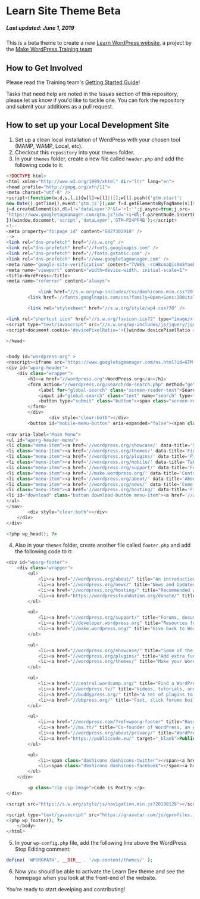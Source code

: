 Learn Site Theme Beta
===================================
##### Last updated: June 1, 2019

This is a beta theme to create a new [Learn WordPress website](https://learn.wordpress.org), a project by the [Make WordPress Training team](https://make.wordpress.org/training)

How to Get Involved
--------------------------------------

Please read the Training team's [Getting Started Guide](https://make.wordpress.org/training/handbook/getting-started/)!

Tasks that need help are noted in the *Issues* section of this repository, please let us know if you'd like to tackle one. You can fork the repository and submit your additions as a pull request.

How to set up your Local Development Site
----------------------------------------------

1. Set up a clean local installation of WordPress with your chosen tool (MAMP, WAMP, Local, etc).
2. Checkout this `repository` into your `themes` folder.
3. In your `themes` folder, create a new file called `header.php` and add the following code to it:

```php
<!DOCTYPE html>
<html xmlns="http://www.w3.org/1999/xhtml" dir="ltr" lang="en">
<head profile="http://gmpg.org/xfn/11">
<meta charset="utf-8" />
<script>(function(w,d,s,l,i){w[l]=w[l]||[];w[l].push({'gtm.start':
new Date().getTime(),event:'gtm.js'});var f=d.getElementsByTagName(s)[0],
j=d.createElement(s),dl=l!='dataLayer'?'&l='+l:'';j.async=true;j.src=
'https://www.googletagmanager.com/gtm.js?id='+i+dl;f.parentNode.insertBefore(j,f);
})(window,document,'script','dataLayer','GTM-P24PF4B');</script>
<!--
<meta property="fb:page_id" content="6427302910" />
-->
<link rel="dns-prefetch" href="//s.w.org" />
<link rel="dns-prefetch" href="//fonts.googleapis.com" />
<link rel="dns-prefetch" href="//fonts.gstatic.com" />
<link rel="dns-prefetch" href="//www.googletagmanager.com" />
<meta name="google-site-verification" content="7VWES_-rcHBcmaQis9mSYamPfNwE03f4vyTj4pfuAw0" />
<meta name="viewport" content="width=device-width, initial-scale=1">
<title>WordPress</title>
<meta name="referrer" content="always">

			<link href="//s.w.org/wp-includes/css/dashicons.min.css?20181204" rel="stylesheet" type="text/css" />
		<link href='//fonts.googleapis.com/css?family=Open+Sans:300italic,400italic,600italic,400,300,600&subset=latin,cyrillic-ext,greek-ext,greek,vietnamese,latin-ext,cyrillic' rel='stylesheet' type='text/css'>

		<link rel="stylesheet" href="//s.w.org/style/wp4.css?78" />

<link rel="shortcut icon" href="//s.w.org/favicon.ico?2" type="image/x-icon" />
<script type="text/javascript" src="//s.w.org/wp-includes/js/jquery/jquery.js?v=1.11.1"></script>
<script>document.cookie='devicePixelRatio='+((window.devicePixelRatio === undefined) ? 1 : window.devicePixelRatio)+'; path=/';</script>

</head>


<body id="wordpress-org" >
<noscript><iframe src="https://www.googletagmanager.com/ns.html?id=GTM-P24PF4B" height="0" width="0" style="display:none;visibility:hidden"></iframe></noscript>
<div id="wporg-header">
	<div class="wrapper">
		<h1><a href="//wordpress.org">WordPress.org</a></h1>				<div id="head-search">
		<form action="//wordpress.org/search/do-search.php" method="get">
			<label for="global-search" class="screen-reader-text">Search WordPress.org for:</label>
			<input id="global-search" class="text" name="search" type="text" value="" maxlength="150" placeholder="Search WordPress.org" />
			<button type="submit" class="button"><span class="screen-reader-text">Submit</span></button>
		</form>
		</div>
				<div style="clear:both"></div>
		<button id="mobile-menu-button" aria-expanded="false"><span class="screen-reader-text">Toggle Menu</span></button>
		
<nav aria-label="Main Menu">
<ul id="wporg-header-menu">
<li class="menu-item"><a href='//wordpress.org/showcase/' data-title='See some of the sites built on WordPress.'>Showcase</a></li>
<li class="menu-item"><a href='//wordpress.org/themes/' data-title='Find just the right look for your website.'>Themes</a></li>
<li class="menu-item"><a href='//wordpress.org/plugins/' data-title='Plugins can extend WordPress to do almost anything you can imagine.'>Plugins</a></li>
<li class="menu-item"><a href='//wordpress.org/mobile/' data-title='Take your website on the go!'>Mobile</a></li>
<li class="menu-item"><a href='//wordpress.org/support/' data-title='Forums, documentation, help.'>Support</a><ul class="nav-submenu"><li><a href='//wordpress.org/support/' title='Documentation, tutorials, best practices.'>Documentation</a></li><li><a href='//wordpress.org/support/forums/' title='Support and discussion forums.'>Forums</a></li></ul><div class="uparrow"></div></li>
<li class="menu-item"><a href='//make.wordpress.org/' data-title='Contribute your knowledge.'>Get Involved</a></li>
<li class="menu-item"><a href='//wordpress.org/about/' data-title='About the WordPress Organization, and where we&#039;re going.'>About</a></li>
<li class="menu-item"><a href='//wordpress.org/news/' data-title='Come here for the latest scoop.'>Blog</a></li>
<li class="menu-item"><a href='//wordpress.org/hosting/' data-title='Find a home for your blog.'>Hosting</a></li>
<li id="download" class="button download-button menu-item"><a href='//wordpress.org/download/' data-title='Get it. Got it? Good.'>Get WordPress</a></li>
</ul>
</nav>
		<div style="clear:both"></div>
	</div>
</div>

<?php wp_head(); ?>

```

4. Also in your `themes` folder, create another file called `footer.php` and add the following code to it:
```php
<div id="wporg-footer">
	<div class="wrapper">
		<ul>
			<li><a href="//wordpress.org/about/" title="An introduction to the WordPress project">About</a></li>
			<li><a href="//wordpress.org/news/" title="News and Updates">Blog</a></li>
			<li><a href="//wordpress.org/hosting/" title="Recommended web hosting providers">Hosting</a></li>
			<li><a href="https://wordpressfoundation.org/donate/" title="Donate to the WordPress Foundation">Donate</a></li>
		</ul>

		<ul>
			<li><a href="//wordpress.org/support/" title="Forums, documentation, and other resources">Support</a></li>
			<li><a href="//developer.wordpress.org" title="Resources for WordPress developers">Developers</a></li>
			<li><a href="//make.wordpress.org/" title="Give back to WordPress through code, support, translation and more">Get Involved</a></li>
		</ul>

		<ul>
			<li><a href="//wordpress.org/showcase/" title="Some of the best WordPress sites on the Web">Showcase</a></li>
			<li><a href="//wordpress.org/plugins/" title="Add extra functionality to WordPress">Plugins</a></li>
			<li><a href="//wordpress.org/themes/" title="Make your WordPress pretty">Themes</a></li>
		</ul>

		<ul>
			<li><a href="//central.wordcamp.org/" title="Find a WordPress event near you">WordCamp</a></li>
			<li><a href="//wordpress.tv/" title="Videos, tutorials, and WordCamp sessions">WordPress.TV</a></li>
			<li><a href="//buddypress.org/" title="A set of plugins to transform your WordPress into a social network">BuddyPress</a></li>
			<li><a href="//bbpress.org/" title="Fast, slick forums built on WordPress">bbPress</a></li>
		</ul>

		<ul>
			<li><a href="//wordpress.com/?ref=wporg-footer" title="Hassle-free WordPress hosting">WordPress.com</a></li>
			<li><a href="//ma.tt/" title="Co-founder of WordPress, an example of what WordPress can do">Matt</a></li>
			<li><a href="//wordpress.org/about/privacy/" title="WordPress.org Privacy Policy">Privacy</a></li>
			<li><a href="https://publiccode.eu/" target="_blank">Public Code</a></li>
		</ul>

		<ul>
			<li><span class="dashicons dashicons-twitter"></span><a href="https://twitter.com/WordPress" title="Follow @WordPress on Twitter">@WordPress</a></li>
			<li><span class="dashicons dashicons-facebook"></span><a href="https://www.facebook.com/WordPress/" title="Like WordPress on Facebook">WordPress</a></li>
		</ul>
	</div>

		<p class="cip cip-image">Code is Poetry.</p>
</div>

<script src="https://s.w.org/style/js/navigation.min.js?20190128"></script>

<script type="text/javascript" src="https://gravatar.com/js/gprofiles.js"></script>
<?php wp_footer(); ?>
	</body>
</html>
```

5. In your `wp-config.php` file, add the following line above the WordPress Stop Editing comment:
```php
define( 'WPORGPATH', __DIR__ . '/wp-content/themes/' );
```

6. Now you should be able to activate the Learn Dev theme and see the homepage when you look at the front-end of the website.

You're ready to start develping and contributing!